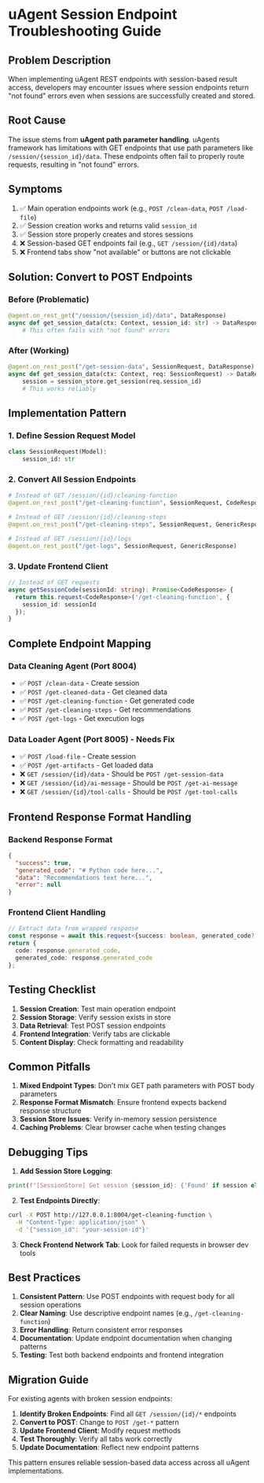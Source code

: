 # uAgent Session Endpoint Troubleshooting Guide

## Problem Description

When implementing uAgent REST endpoints with session-based result access, developers may encounter issues where session endpoints return "not found" errors even when sessions are successfully created and stored.

## Root Cause

The issue stems from **uAgent path parameter handling**. uAgents framework has limitations with GET endpoints that use path parameters like `/session/{session_id}/data`. These endpoints often fail to properly route requests, resulting in "not found" errors.

## Symptoms

1. ✅ Main operation endpoints work (e.g., `POST /clean-data`, `POST /load-file`)
2. ✅ Session creation works and returns valid `session_id`
3. ✅ Session store properly creates and stores sessions
4. ❌ Session-based GET endpoints fail (e.g., `GET /session/{id}/data`)
5. ❌ Frontend tabs show "not available" or buttons are not clickable

## Solution: Convert to POST Endpoints

### Before (Problematic)
```python
@agent.on_rest_get("/session/{session_id}/data", DataResponse)
async def get_session_data(ctx: Context, session_id: str) -> DataResponse:
    # This often fails with "not found" errors
```

### After (Working)
```python
@agent.on_rest_post("/get-session-data", SessionRequest, DataResponse)
async def get_session_data(ctx: Context, req: SessionRequest) -> DataResponse:
    session = session_store.get_session(req.session_id)
    # This works reliably
```

## Implementation Pattern

### 1. Define Session Request Model
```python
class SessionRequest(Model):
    session_id: str
```

### 2. Convert All Session Endpoints
```python
# Instead of GET /session/{id}/cleaning-function
@agent.on_rest_post("/get-cleaning-function", SessionRequest, CodeResponse)

# Instead of GET /session/{id}/cleaning-steps  
@agent.on_rest_post("/get-cleaning-steps", SessionRequest, GenericResponse)

# Instead of GET /session/{id}/logs
@agent.on_rest_post("/get-logs", SessionRequest, GenericResponse)
```

### 3. Update Frontend Client
```typescript
// Instead of GET requests
async getSessionCode(sessionId: string): Promise<CodeResponse> {
  return this.request<CodeResponse>('/get-cleaning-function', { 
    session_id: sessionId 
  });
}
```

## Complete Endpoint Mapping

### Data Cleaning Agent (Port 8004)
- ✅ `POST /clean-data` - Create session
- ✅ `POST /get-cleaned-data` - Get cleaned data
- ✅ `POST /get-cleaning-function` - Get generated code
- ✅ `POST /get-cleaning-steps` - Get recommendations
- ✅ `POST /get-logs` - Get execution logs

### Data Loader Agent (Port 8005) - Needs Fix
- ✅ `POST /load-file` - Create session
- ✅ `POST /get-artifacts` - Get loaded data
- ❌ `GET /session/{id}/data` - Should be `POST /get-session-data`
- ❌ `GET /session/{id}/ai-message` - Should be `POST /get-ai-message`
- ❌ `GET /session/{id}/tool-calls` - Should be `POST /get-tool-calls`

## Frontend Response Format Handling

### Backend Response Format
```json
{
  "success": true,
  "generated_code": "# Python code here...",
  "data": "Recommendations text here...",
  "error": null
}
```

### Frontend Client Handling
```typescript
// Extract data from wrapped response
const response = await this.request<{success: boolean, generated_code?: string}>('/get-cleaning-function', { session_id: sessionId });
return { 
  code: response.generated_code,
  generated_code: response.generated_code
};
```

## Testing Checklist

1. **Session Creation**: Test main operation endpoint
2. **Session Storage**: Verify session exists in store
3. **Data Retrieval**: Test POST session endpoints
4. **Frontend Integration**: Verify tabs are clickable
5. **Content Display**: Check formatting and readability

## Common Pitfalls

1. **Mixed Endpoint Types**: Don't mix GET path parameters with POST body parameters
2. **Response Format Mismatch**: Ensure frontend expects backend response structure
3. **Session Store Issues**: Verify in-memory session persistence
4. **Caching Problems**: Clear browser cache when testing changes

## Debugging Tips

1. **Add Session Store Logging**:
```python
print(f"[SessionStore] Get session {session_id}: {'Found' if session else 'Not found'}")
```

2. **Test Endpoints Directly**:
```bash
curl -X POST http://127.0.0.1:8004/get-cleaning-function \
  -H "Content-Type: application/json" \
  -d '{"session_id": "your-session-id"}'
```

3. **Check Frontend Network Tab**: Look for failed requests in browser dev tools

## Best Practices

1. **Consistent Pattern**: Use POST endpoints with request body for all session operations
2. **Clear Naming**: Use descriptive endpoint names (e.g., `/get-cleaning-function`)
3. **Error Handling**: Return consistent error responses
4. **Documentation**: Update endpoint documentation when changing patterns
5. **Testing**: Test both backend endpoints and frontend integration

## Migration Guide

For existing agents with broken session endpoints:

1. **Identify Broken Endpoints**: Find all `GET /session/{id}/*` endpoints
2. **Convert to POST**: Change to `POST /get-*` pattern
3. **Update Frontend Client**: Modify request methods
4. **Test Thoroughly**: Verify all tabs work correctly
5. **Update Documentation**: Reflect new endpoint patterns

This pattern ensures reliable session-based data access across all uAgent implementations.
